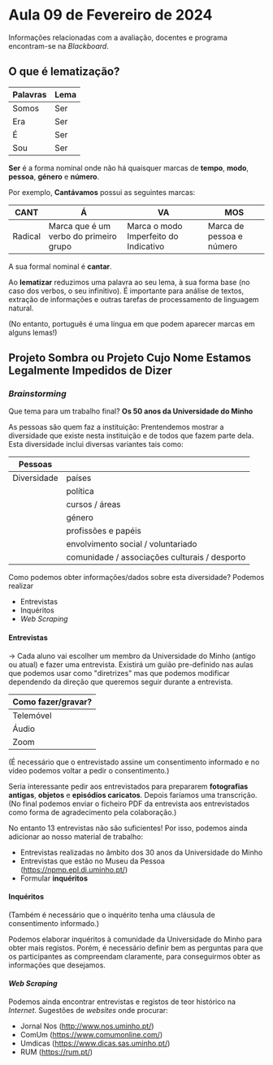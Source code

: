 # Aula 09 de Fevereiro de 2024

Informações relacionadas com a avaliação, docentes e programa encontram-se na *Blackboard*.
  
## O que é lematização?


| Palavras    | Lema        |
| ----------- | ----------- |
| Somos       |     Ser     |
| Era         |     Ser
| É           |   Ser
| Sou         |  Ser

__Ser__ é a forma nominal onde não há quaisquer marcas de __tempo__, __modo__, __pessoa__, __género__ e __número__.

Por exemplo, __Cantávamos__ possui as seguintes marcas:

| __CANT__        | __Á__                                 | __VA__                                |  __MOS__                |
| -----------     | -----------                           | -----------                           |-----------              |
|Radical          | Marca que é um verbo do primeiro grupo| Marca o modo Imperfeito do Indicativo | Marca de pessoa e número|

A sua formal nominal é __cantar__. 

Ao __lematizar__ reduzimos uma palavra ao seu lema, à sua forma base (no caso dos verbos, o seu infinitivo). 
É importante para análise de textos, extração de informações e outras tarefas de processamento de linguagem natural.

(No entanto, português é uma língua em que podem aparecer marcas em alguns lemas!) 

## Projeto Sombra ou Projeto Cujo Nome Estamos Legalmente Impedidos de Dizer

### *Brainstorming*
Que tema para um trabalho final?
__Os 50 anos da Universidade do Minho__

As pessoas são quem faz a instituição:
Prentendemos mostrar a diversidade que existe nesta instituição e de todos que fazem parte dela. 
Esta diversidade inclui diversas variantes tais como:


| __Pessoas__     |                  | 
| -----------     | -----------      | 
|Diversidade      | países
|                 | política
|                  | cursos / áreas
|                  | género
|                 | profissões e papéis
|                  | envolvimento social / voluntariado 
|                 | comunidade / associações culturais / desporto

Como podemos obter informações/dados sobre esta diversidade?
Podemos realizar
* Entrevistas
* Inquéritos
* *Web Scraping*

#### __Entrevistas__
-> Cada aluno vai escolher um membro da Universidade do Minho (antigo ou atual) e fazer uma entrevista.
Existirá um guião pre-definido nas aulas que podemos usar como "diretrizes" mas que podemos modificar dependendo da direção que queremos seguir durante a entrevista.


| __Como fazer/gravar?__     |                  
| -----------                | 
|   Telemóvel  |
| Áudio  |
| Zoom  |

(É necessário que o entrevistado assine um consentimento informado e no vídeo podemos voltar a pedir o consentimento.)

Seria interessante pedir aos entrevistados para prepararem __fotografias antigas__, __objetos__ e __episódios caricatos__.
Depois faríamos uma transcrição. (No final podemos enviar o ficheiro PDF da entrevista aos entrevistados como forma de agradecimento pela colaboração.)

No entanto 13 entrevistas não são suficientes!
Por isso, podemos ainda adicionar ao nosso material de trabalho:

* Entrevistas realizadas no âmbito dos 30 anos da Universidade do Minho
* Entrevistas que estão no Museu da Pessoa (https://npmp.epl.di.uminho.pt/)
* Formular __inquéritos__

#### Inquéritos
(Também é necessário que o inquérito tenha uma cláusula de consentimento informado.)

Podemos elaborar inquéritos à comunidade da Universidade do Minho para obter mais registos. 
Porém, é necessário definir bem as perguntas para que os participantes as compreendam claramente, para conseguirmos obter as informações que desejamos.

#### *Web Scraping* 

Podemos ainda encontrar entrevistas e registos de teor histórico na *Internet*. 
Sugestões de *websites* onde procurar:

* Jornal Nos (http://www.nos.uminho.pt/)
* ComUm (https://www.comumonline.com/)
* Umdicas (https://www.dicas.sas.uminho.pt/)
* RUM (https://rum.pt/)



